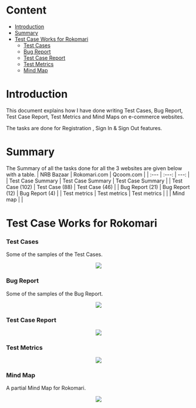 # Content    
- [Introduction](https://github.com/Shahriar-1810/Test-case-Bug-report-Test-metrics-Mind-map-#introduction)
- [Summary](https://github.com/Shahriar-1810/Test-case-Bug-report-Test-metrics-Mind-map-#summary) 
- [Test Case Works for Rokomari](https://github.com/Shahriar-1810/Test-case-Bug-report-Test-metrics-Mind-map-#Test-Case-Works-for-rokomari)  
  - [Test Cases](https://github.com/Shahriar-1810/Test-case-Bug-report-Test-metrics-Mind-map-#Test-Cases)   
  - [Bug Report](https://github.com/Shahriar-1810/Test-case-Bug-report-Test-metrics-Mind-map-#Bug-Report) 
  - [Test Case Report](https://github.com/Shahriar-1810/Test-case-Bug-report-Test-metrics-Mind-map-#Test-Case-Report)  
  - [Test Metrics](https://github.com/Shahriar-1810/Test-case-Bug-report-Test-metrics-Mind-map-#Test-Metrics)    
  - [Mind Map](https://github.com/Shahriar-1810/Test-case-Bug-report-Test-metrics-Mind-map-#Mind-map)    

# Introduction
This document explains how I have done writing Test Cases, Bug Report, Test Case Report, Test Metrics and Mind Maps on e-commerce websites. 

The tasks are done for Registration , Sign In & Sign Out features.


# Summary 
The Summary of all the tasks done for all the 3 websites are given below with a table.
| NRB Bazaar | Rokomari.com | Qcoom.com |
| :---         |     :---:      |          ---: |
| Test Case Summary   | Test Case Summary     | Test Case Summary    |
| Test Case (102)     | Test Case (88)      | Test Case (46)     |
| Bug Report (21)    | Bug Report (12)      | Bug Report (4)     |
| Test metrics     | Test metrics       | Test metrics      |
|      | Mind map       |      |


# Test Case Works for Rokomari
### Test Cases
Some of the samples of the Test Cases.

<p align="center">
  <img src="https://github.com/Shahriar-1810/Test-case-Bug-report-Test-metrics-Mind-map-/blob/main/Rokomari.com/Test%20cases.png" />
</p>

### Bug Report
Some of the samples of the Bug Report.
<p align="center">
  <img src="https://github.com/Shahriar-1810/Test-case-Bug-report-Test-metrics-Mind-map-/blob/main/Rokomari.com/bug%20report.png" />
</p>

### Test Case Report

<p align="center">
  <img src="https://github.com/Shahriar-1810/Test-case-Bug-report-Test-metrics-Mind-map-/blob/main/Rokomari.com/summary%20rokomari.png" />
</p>

### Test Metrics

<p align="center">
  <img src="https://github.com/Shahriar-1810/Test-case-Bug-report-Test-metrics-Mind-map-/blob/main/Rokomari.com/test%20metrics.png" />
</p>

### Mind Map
A partial Mind Map for Rokomari.
<p align="center">
  <img src="https://github.com/Shahriar-1810/Test-case-Bug-report-Test-metrics-Mind-map-/blob/main/Rokomari.com/Mind%20map.png" />
</p>
